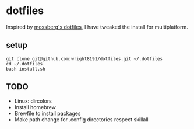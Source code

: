 # dotfiles

Inspired by [mossberg's dotfiles](https://github.com/mossberg/dotfiles), I have tweaked the install for multiplatform.

setup
-----

```
git clone git@github.com:wright8191/dotfiles.git ~/.dotfiles
cd ~/.dotfiles
bash install.sh
```

TODO
----
- Linux: dircolors
- Install homebrew
- Brewfile to install packages
- Make path change for .config directories respect skillall
